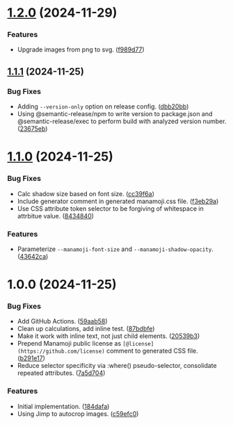 # [1.2.0](https://github.com/jimbojw/manamoji-css/compare/v1.1.1...v1.2.0) (2024-11-29)


### Features

* Upgrade images from png to svg. ([f989d77](https://github.com/jimbojw/manamoji-css/commit/f989d7784b2d839168a8cef45e746df16015b060))

## [1.1.1](https://github.com/jimbojw/manamoji-css/compare/v1.1.0...v1.1.1) (2024-11-25)


### Bug Fixes

* Adding `--version-only` option on release config. ([dbb20bb](https://github.com/jimbojw/manamoji-css/commit/dbb20bb56083c1afc9a21dc458cbca8da73577df))
* Using @semantic-release/npm to write version to package.json and @semantic-release/exec to perform build with analyzed version number. ([23675eb](https://github.com/jimbojw/manamoji-css/commit/23675ebd9a0e871b58c326e08f70ddc8e97fc9a8))

# [1.1.0](https://github.com/jimbojw/manamoji-css/compare/v1.0.0...v1.1.0) (2024-11-25)


### Bug Fixes

* Calc shadow size based on font size. ([cc39f6a](https://github.com/jimbojw/manamoji-css/commit/cc39f6ada7c76d774a030f0db5aa26e964268cc0))
* Include generator comment in generated manamoji.css file. ([f3eb29a](https://github.com/jimbojw/manamoji-css/commit/f3eb29a1b20152f5889770e242e5306d8352b823))
* Use CSS attribute token selector to be forgiving of whitespace in attrbitue value. ([8434840](https://github.com/jimbojw/manamoji-css/commit/8434840accedbece9a1a57cbb832723eec5e3105))


### Features

* Parameterize `--manamoji-font-size` and `--manamoji-shadow-opacity`. ([43642ca](https://github.com/jimbojw/manamoji-css/commit/43642ca289f1cf0ccf5329191b60b6b1bfb1e000))

# 1.0.0 (2024-11-25)


### Bug Fixes

* Add GitHub Actions. ([59aab58](https://github.com/jimbojw/manamoji-css/commit/59aab5886f1f50bcdcabf743da65d951e92ff303))
* Clean up calculations, add inline test. ([87bdbfe](https://github.com/jimbojw/manamoji-css/commit/87bdbfe1bf66453066247a60cdd0ae057dd86e31))
* Make it work with inline text, not just child elements. ([20539b3](https://github.com/jimbojw/manamoji-css/commit/20539b32dc85e2c76e95bc24d277121bc17536df))
* Prepend Manamoji public license as `[@license](https://github.com/license)` comment to generated CSS file. ([b291e17](https://github.com/jimbojw/manamoji-css/commit/b291e170ac1713db6f936798211e79074da851bf))
* Reduce selector specificity via :where() pseudo-selector, consolidate repeated attributes. ([7a5d704](https://github.com/jimbojw/manamoji-css/commit/7a5d7047cdcc64e8df36a2cedc3748122dff4c07))


### Features

* Initial implementation. ([184dafa](https://github.com/jimbojw/manamoji-css/commit/184dafa71e39d898e548c3ad8b90e915c5f95b55))
* Using Jimp to autocrop images. ([c59efc0](https://github.com/jimbojw/manamoji-css/commit/c59efc02f270b31b5754b58ff899d20d52d7da27))
